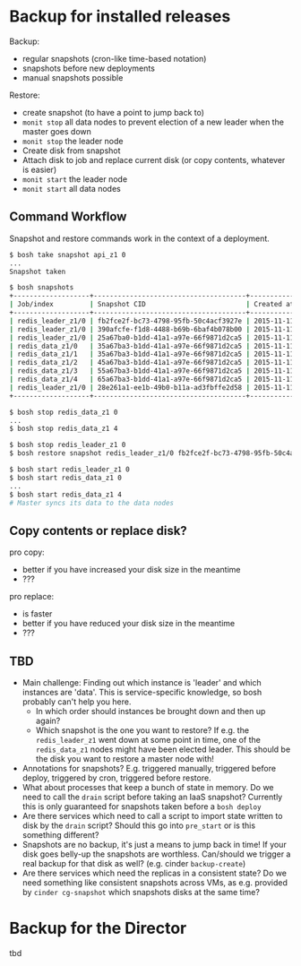 # Backup for installed releases

Backup:
* regular snapshots (cron-like time-based notation)
* snapshots before new deployments
* manual snapshots possible

Restore:
* create snapshot (to have a point to jump back to)
* `monit stop` all data nodes to prevent election of a new leader when the master goes down
* `monit stop` the leader node
* Create disk from snapshot
* Attach disk to job and replace current disk (or copy contents, whatever is easier)
* `monit start` the leader node
* `monit start` all data nodes

## Command Workflow

Snapshot and restore commands work in the context of a deployment.

```bash
$ bosh take snapshot api_z1 0
...
Snapshot taken

$ bosh snapshots
+-------------------+--------------------------------------+---------------------------+-------+
| Job/index         | Snapshot CID                         | Created at                | Clean |
+-------------------+--------------------------------------+---------------------------+-------+
| redis_leader_z1/0 | fb2fce2f-bc73-4798-95fb-50c4acf3927e | 2015-11-11 12:25:25 +0000 | false |
| redis_leader_z1/0 | 390afcfe-f1d8-4488-b69b-6baf4b078b00 | 2015-11-11 12:37:31 +0000 | false |
| redis_leader_z1/0 | 25a67ba0-b1dd-41a1-a97e-66f9871d2ca5 | 2015-11-11 12:38:29 +0000 | false |
| redis_data_z1/0   | 35a67ba3-b1dd-41a1-a97e-66f9871d2ca5 | 2015-11-11 12:39:29 +0000 | false |
| redis_data_z1/1   | 35a67ba3-b1dd-41a1-a97e-66f9871d2ca5 | 2015-11-11 12:39:29 +0000 | false |
| redis_data_z1/2   | 45a67ba3-b1dd-41a1-a97e-66f9871d2ca5 | 2015-11-11 12:39:29 +0000 | false |
| redis_data_z1/3   | 55a67ba3-b1dd-41a1-a97e-66f9871d2ca5 | 2015-11-11 12:39:29 +0000 | false |
| redis_data_z1/4   | 65a67ba3-b1dd-41a1-a97e-66f9871d2ca5 | 2015-11-11 12:39:29 +0000 | false |
| redis_leader_z1/0 | 28e261a1-ee1b-49b0-b11a-ad3fbffe2d58 | 2015-11-11 13:50:01 +0000 | true  |
+-------------------+--------------------------------------+---------------------------+-------+

$ bosh stop redis_data_z1 0
...
$ bosh stop redis_data_z1 4

$ bosh stop redis_leader_z1 0
$ bosh restore snapshot redis_leader_z1/0 fb2fce2f-bc73-4798-95fb-50c4acf3927e

$ bosh start redis_leader_z1 0
$ bosh start redis_data_z1 0
...
$ bosh start redis_data_z1 4
# Master syncs its data to the data nodes
```

## Copy contents or replace disk?

pro copy:
* better if you have increased your disk size in the meantime
* ???

pro replace:
* is faster
* better if you have reduced your disk size in the meantime
* ???

## TBD
* Main challenge: Finding out which instance is 'leader' and which instances are 'data'. This is service-specific knowledge, so bosh probably can't help you here.
  * In which order should instances be brought down and then up again?
  * Which snapshot is the one you want to restore? If e.g. the `redis_leader_z1` went down at some point in time, one of the `redis_data_z1` nodes might have been elected leader. This should be the disk you want to restore a master node with!
* Annotations for snapshots? E.g. triggered manually, triggered before deploy, triggered by cron, triggered before restore.
* What about processes that keep a bunch of state in memory. Do we need to call the `drain` script before taking an IaaS snapshot? Currently this is only guaranteed for snapshots taken before a `bosh deploy`
* Are there services which need to call a script to import state written to disk by the `drain` script? Should this go into `pre_start` or is this something different?
* Snapshots are no backup, it's just a means to jump back in time! If your disk goes belly-up the snapshots are worthless. Can/should we trigger a real backup for that disk as well? (e.g. cinder `backup-create`)
* Are there services which need the replicas in a consistent state? Do we need something like consistent snapshots across VMs, as e.g. provided by `cinder cg-snapshot` which snapshots disks at the same time?

# Backup for the Director
tbd
